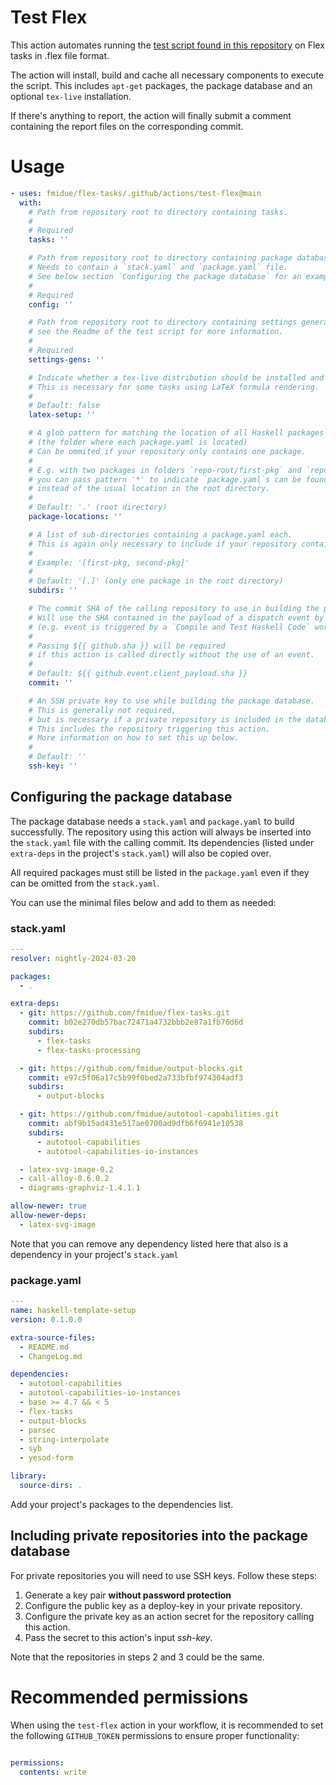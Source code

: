 
# Test Flex



This action automates running the [test script found in this repository](https://github.com/fmidue/flex-tasks/blob/main/flex-tasks/tasks/README.md) on Flex tasks in .flex file format.

The action will install, build and cache all necessary components to execute the script. This includes `apt-get` packages, the package database and an optional `tex-live` installation.

If there's anything to report, the action will finally submit a comment containing the report files on the corresponding commit.

# Usage

<!-- start usage -->
```yaml
- uses: fmidue/flex-tasks/.github/actions/test-flex@main
  with:
    # Path from repository root to directory containing tasks.
    #
    # Required
    tasks: ''

    # Path from repository root to directory containing package database setup.
    # Needs to contain a `stack.yaml` and `package.yaml` file.
    # See below section `Configuring the package database` for an example.
    #
    # Required
    config: ''

    # Path from repository root to directory containing settings generators for your tasks.
    # see the Readme of the test script for more information.
    #
    # Required
    settings-gens: ''

    # Indicate whether a tex-live distribution should be installed and cached.
    # This is necessary for some tasks using LaTeX formula rendering.
    #
    # Default: false
    latex-setup: ''

    # A glob pattern for matching the location of all Haskell packages in your repository.
    # (the folder where each package.yaml is located)
    # Can be ommited if your repository only contains one package.
    #
    # E.g. with two packages in folders `repo-root/first-pkg` and `repo-root/second-pkg`
    # you can pass pattern '*' to indicate `package.yaml`s can be found one directory deep,
    # instead of the usual location in the root directory.
    #
    # Default: '.' (root directory)
    package-locations: ''

    # A list of sub-directories containing a package.yaml each.
    # This is again only necessary to include if your repository contains multiple packages.
    #
    # Example: '[first-pkg, second-pkg]'
    #
    # Default: '[.]' (only one package in the root directory)
    subdirs: ''

    # The commit SHA of the calling repository to use in building the package db.
    # Will use the SHA contained in the payload of a dispatch event by default.
    # (e.g. event is triggered by a `Compile and Test Haskell Code` workflow)
    #
    # Passing ${{ github.sha }} will be required
    # if this action is called directly without the use of an event.
    #
    # Default: ${{ github.event.client_payload.sha }}
    commit: ''

    # An SSH private key to use while building the package database.
    # This is generally not required,
    # but is necessary if a private repository is included in the database.
    # This includes the repository triggering this action.
    # More information on how to set this up below.
    #
    # Default: ''
    ssh-key: ''

```
<!-- end usage -->


## Configuring the package database

The package database needs a `stack.yaml` and `package.yaml` to build successfully.
The repository using this action will always be inserted into the `stack.yaml` file with the calling commit. Its dependencies (listed under `extra-deps` in the project's `stack.yaml`) will also be copied over.

All required packages must still be listed in the `package.yaml` even if they can be omitted from the `stack.yaml`.

You can use the minimal files below and add to them as needed:


### stack.yaml

```yaml
---
resolver: nightly-2024-03-20

packages:
  - .

extra-deps:
  - git: https://github.com/fmidue/flex-tasks.git
    commit: b02e270db57bac72471a4732bbb2e87a1fb76d6d
    subdirs:
      - flex-tasks
      - flex-tasks-processing

  - git: https://github.com/fmidue/output-blocks.git
    commit: e97c5f06a17c5b99f0bed2a733bfbf974304adf3
    subdirs:
      - output-blocks

  - git: https://github.com/fmidue/autotool-capabilities.git
    commit: abf9b15ad431e517ae0700ad9dfb6f6941e10538
    subdirs:
      - autotool-capabilities
      - autotool-capabilities-io-instances

  - latex-svg-image-0.2
  - call-alloy-0.6.0.2
  - diagrams-graphviz-1.4.1.1

allow-newer: true
allow-newer-deps:
  - latex-svg-image

```

Note that you can remove any dependency listed here that also is a dependency in your project's `stack.yaml`


### package.yaml

```yaml
---
name: haskell-template-setup
version: 0.1.0.0

extra-source-files:
  - README.md
  - ChangeLog.md

dependencies:
  - autotool-capabilities
  - autotool-capabilities-io-instances
  - base >= 4.7 && < 5
  - flex-tasks
  - output-blocks
  - parsec
  - string-interpolate
  - syb
  - yesod-form

library:
  source-dirs: .

```

Add your project's packages to the dependencies list.

## Including private repositories into the package database

For private repositories you will need to use SSH keys. Follow these steps:
  1. Generate a key pair __without password protection__
  2. Configure the public key as a deploy-key in your private repository.
  3. Configure the private key as an action secret for the repository calling this action.
  4. Pass the secret to this action's input _ssh-key_.

Note that the repositories in steps 2 and 3 could be the same.


# Recommended permissions

When using the `test-flex` action in your workflow, it is recommended to set the following `GITHUB_TOKEN` permissions to ensure proper functionality:

```yaml

permissions:
  contents: write

```
